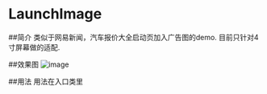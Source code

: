 LaunchImage
===========

##简介
   类似于网易新闻，汽车报价大全启动页加入广告图的demo.
   目前只针对4寸屏幕做的适配.


##效果图
![image](https://github.com/yhjiang/LaunchImage/blob/master/%20screeshot.png)

##用法
用法在入口类里
